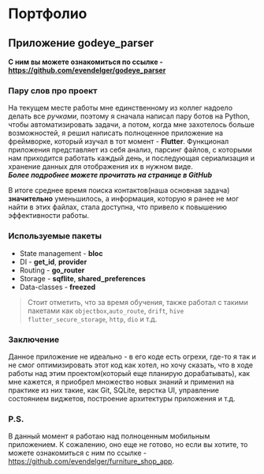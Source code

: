 # Портфолио
## Приложение godeye_parser
**С ним вы можете ознакомиться по ссылке - https://github.com/evendelger/godeye_parser**
### Пару слов про проект
На текущем месте работы мне единственному из коллег надоело делать все *ручками*, поэтому я сначала написал пару ботов на Python, чтобы автоматизировать задачи, а потом, когда мне захотелось больше возможностей, я решил написать полноценное приложение на фреймворке, который изучал в тот момент - **Flutter**. Функционал приложения представляет из себя анализ, парсинг файлов, с которыми нам приходится работать каждый день, и последующая сериализация и хранение данных для отображения их в нужном виде.  
***Более подробнее можете прочитать на странице в GitHub***

В итоге среднее время поиска контактов(наша основная задача) **значительно** уменьшилось, а информация, которую я ранее не мог найти в этих файлах, стала доступна, что привело к повышению эффективности работы.</font>
### Используемые пакеты

- State management - **bloc**
- DI - **get_id**, **provider**
- Routing - **go_router**
- Storage - **sqflite**, **shared_preferences**
- Data-classes - **freezed**

> Стоит отметить, что за время обучения, также работал с такими пакетами как `objectbox`,`auto_route`, `drift`, `hive` `flutter_secure_storage`, `http`, `dio` и т.д.

### Заключение
Данное приложение не идеально - в его коде есть огрехи, где-то я так и не смог оптимизировать этот код как хотел, но хочу сказать, что в ходе работы над этим проектом(который еще планирую дорабатывать), как мне кажется, я приобрел множество новых знаний и применил на практике из них такие, как Git, SQLite, верстка UI, управление состоянием виджетов, построение архитектуры приложения и т.д.

### P.S.
В данный момент я работаю над полноценным мобильным приложением. К сожалению, оно еще не готово, но если вы хотите, то можете ознакомиться с ним по ссылке - https://github.com/evendelger/furniture_shop_app.
